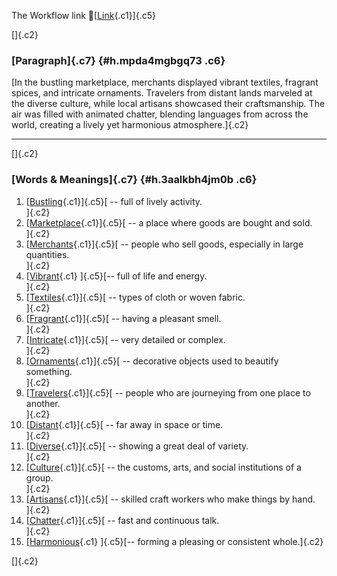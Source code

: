 The Workflow link
👏[[Link](https://www.google.com/url?q=http://www.google.com&sa=D&source=editors&ust=1757481854350329&usg=AOvVaw08d6_G9BVijehi2kCH6iPj){.c1}]{.c5}

[]{.c2}

### [Paragraph]{.c7} {#h.mpda4mgbgq73 .c6}

[In the bustling marketplace, merchants displayed vibrant textiles,
fragrant spices, and intricate ornaments. Travelers from distant lands
marveled at the diverse culture, while local artisans showcased their
craftsmanship. The air was filled with animated chatter, blending
languages from across the world, creating a lively yet harmonious
atmosphere.]{.c2}

------------------------------------------------------------------------

[]{.c2}

### [Words & Meanings]{.c7} {#h.3aalkbh4jm0b .c6}

1.  [[Bustling](https://www.google.com/url?q=http://www.google.com&sa=D&source=editors&ust=1757481854350961&usg=AOvVaw3qx6bk0bIzc_bx7xRMvna5){.c1}]{.c5}[ --
    full of lively activity.\
    ]{.c2}
2.  [[Marketplace](https://www.google.com/url?q=http://www.google.com&sa=D&source=editors&ust=1757481854351083&usg=AOvVaw0qXH-fGJmenP-G5EfrbETD){.c1}]{.c5}[ --
    a place where goods are bought and sold.\
    ]{.c2}
3.  [[Merchants](https://www.google.com/url?q=http://www.google.com&sa=D&source=editors&ust=1757481854351190&usg=AOvVaw2ykk9euZvwa0wXRc4i3Grh){.c1}]{.c5}[ --
    people who sell goods, especially in large quantities.\
    ]{.c2}
4.  [[Vibrant](https://www.google.com/url?q=http://www.google.com&sa=D&source=editors&ust=1757481854351313&usg=AOvVaw1Z__2yZsYD2uIANMO2915j){.c1}
    ]{.c5}[-- full of life and energy.\
    ]{.c2}
5.  [[Textiles](https://www.google.com/url?q=http://www.google.com&sa=D&source=editors&ust=1757481854351416&usg=AOvVaw0rZmpWSCZigKlZedS5n3nz){.c1}]{.c5}[ --
    types of cloth or woven fabric.\
    ]{.c2}
6.  [[Fragrant](https://www.google.com/url?q=http://www.google.com&sa=D&source=editors&ust=1757481854351531&usg=AOvVaw2bJiNEeuSJsAuadk5l8KDU){.c1}]{.c5}[ --
    having a pleasant smell.\
    ]{.c2}
7.  [[Intricate](https://www.google.com/url?q=http://www.google.com&sa=D&source=editors&ust=1757481854351649&usg=AOvVaw3iFfWYbkvx6_Q4eLqjIsyF){.c1}]{.c5}[ --
    very detailed or complex.\
    ]{.c2}
8.  [[Ornaments](https://www.google.com/url?q=http://www.google.com&sa=D&source=editors&ust=1757481854351743&usg=AOvVaw29ReMlRW80SKUy5xqNBQOF){.c1}]{.c5}[ --
    decorative objects used to beautify something.\
    ]{.c2}
9.  [[Travelers](https://www.google.com/url?q=http://www.google.com&sa=D&source=editors&ust=1757481854351859&usg=AOvVaw1lcICKsuRp4FQHtXyCOOrY){.c1}]{.c5}[ --
    people who are journeying from one place to another.\
    ]{.c2}
10. [[Distant](https://www.google.com/url?q=http://www.google.com&sa=D&source=editors&ust=1757481854351985&usg=AOvVaw1vpCPj9JA5FJswEPYSVGkO){.c1}]{.c5}[ --
    far away in space or time.\
    ]{.c2}
11. [[Diverse](https://www.google.com/url?q=http://www.google.com&sa=D&source=editors&ust=1757481854352084&usg=AOvVaw1tyOfXkQtsiVqZeH5oYA6c){.c1}]{.c5}[ --
    showing a great deal of variety.\
    ]{.c2}
12. [[Culture](https://www.google.com/url?q=http://www.google.com&sa=D&source=editors&ust=1757481854352192&usg=AOvVaw2gy8Pxafv2upXGx6zbBDZ2){.c1}]{.c5}[ --
    the customs, arts, and social institutions of a group.\
    ]{.c2}
13. [[Artisans](https://www.google.com/url?q=http://www.google.com&sa=D&source=editors&ust=1757481854352312&usg=AOvVaw2VL4Rr-myicp1-YDqUrjPQ){.c1}]{.c5}[ --
    skilled craft workers who make things by hand.\
    ]{.c2}
14. [[Chatter](https://www.google.com/url?q=http://www.google.com&sa=D&source=editors&ust=1757481854352419&usg=AOvVaw2AA8eI1mW_jR2C-kHuvh4S){.c1}]{.c5}[ --
    fast and continuous talk.\
    ]{.c2}
15. [[Harmonious](https://www.google.com/url?q=http://www.google.com&sa=D&source=editors&ust=1757481854352512&usg=AOvVaw0S4Il7x_sXVGmJf_gbQuq0){.c1}
    ]{.c5}[-- forming a pleasing or consistent whole.]{.c2}

[]{.c2}
